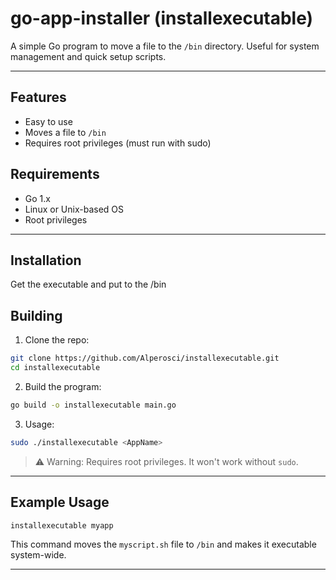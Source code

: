 # go-app-installer (installexecutable)

A simple Go program to move a file to the `/bin` directory. Useful for system management and quick setup scripts.

---

## Features

- Easy to use
- Moves a file to `/bin`
- Requires root privileges (must run with sudo)

## Requirements

- Go 1.x
- Linux or Unix-based OS
- Root privileges

---

## Installation
Get the executable and put to the /bin

## Building

1. Clone the repo:
```bash
git clone https://github.com/Alperosci/installexecutable.git
cd installexecutable
```

2. Build the program:
```bash
go build -o installexecutable main.go
```

3. Usage:
```bash
sudo ./installexecutable <AppName>
```

> ⚠️ Warning: Requires root privileges. It won't work without `sudo`.

---

## Example Usage

```bash
installexecutable myapp
```

This command moves the `myscript.sh` file to `/bin` and makes it executable system-wide.

---
